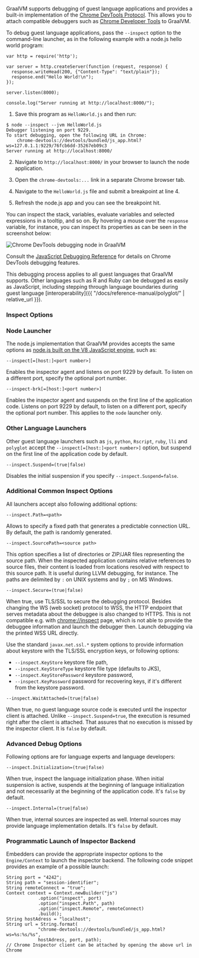 GraalVM supports debugging of guest language applications and provides a
built-in implementation of
the [Chrome DevTools Protocol](https://chromedevtools.github.io/devtools-protocol/).
This allows you to attach compatible debuggers such as
[Chrome Developer Tools](https://developers.google.com/web/tools/chrome-devtools/)
to GraalVM.

To debug guest language applications, pass the `--inspect` option to the
command-line launcher, as in the following
example with a node.js hello world program:

```
var http = require('http');

var server = http.createServer(function (request, response) {
  response.writeHead(200, {"Content-Type": "text/plain"});
  response.end("Hello World!\n");
});

server.listen(8000);

console.log("Server running at http://localhost:8000/");
```

1. Save this program as `HelloWorld.js` and then run:

```
$ node --inspect --jvm HelloWorld.js
Debugger listening on port 9229.
To start debugging, open the following URL in Chrome:
    chrome-devtools://devtools/bundled/js_app.html?ws=127.0.1.1:9229/76fcb6dd-35267eb09c3
Server running at http://localhost:8000/
```

2. Navigate to `http://localhost:8000/` in your browser to launch the node application.

3. Open the `chrome-devtools:...` link in a separate Chrome browser tab.

4. Navigate to the `HelloWorld.js` file and submit a breakpoint at line 4.

5. Refresh the node.js app and you can see the breakpoint hit.

You can inspect the stack, variables, evaluate variables and selected expressions
in a tooltip, and so on. By hovering a mouse over the `response` variable, for
instance, you can inspect its properties as can be seen in the screenshot below:

![](/docs/img/ChromeInspector.png "Chrome DevTools debugging node in GraalVM")

Consult the
[JavaScript Debugging Reference](https://developers.google.com/web/tools/chrome-devtools/javascript/reference)
for details on Chrome DevTools debugging features.

This debugging process applies to all guest languages that GraalVM supports.
Other languages such as R and Ruby can be debugged as easily as JavaScript,
including stepping through language boundaries during guest language
[interoperability]({{ "/docs/reference-manual/polyglot/" | relative_url }}).

### Inspect Options

### Node Launcher
The node.js implementation that GraalVM provides accepts the same options as
[node.js built on the V8 JavaScript engine](https://nodejs.org/), such as:

```
--inspect[=[host:]<port number>]
```

Enables the inspector agent and listens on port 9229 by default. To listen on a
different port, specify the optional port number.

```
--inspect-brk[=[host:]<port number>]
```

Enables the inspector agent and suspends on the first line of the application
code. Listens on port 9229 by default, to listen on a different port, specify
the optional port number. This applies to the `node` launcher only.

### Other Language Launchers

Other guest language launchers such as `js`, `python`, `Rscript`, `ruby`, `lli` and `polyglot`
accept the `--inspect[=[host:]<port number>]` option, but suspend on the first line of
the application code by default.

```
--inspect.Suspend=(true|false)
```

Disables the initial suspension if you specify `--inspect.Suspend=false`.

### Additional Common Inspect Options
All launchers accept also following additional options:

```
--inspect.Path=<path>
```

Allows to specify a fixed path that generates a predictable connection URL. By
default, the path is randomly generated.

```
--inspect.SourcePath=<source path>
```
This option specifies a list of directories or ZIP/JAR files representing the source path. When the inspected application contains relative references to source files, their content is loaded from locations resolved with respect to this source path. It is useful during LLVM debugging, for instance.
The paths are delimited by `:` on UNIX systems and by `;` on MS Windows.

```
--inspect.Secure=(true|false)
```

When true, use TLS/SSL to secure the debugging protocol. Besides changing the WS
(web socket) protocol to WSS, the HTTP endpoint that serves metadata about the debuggee
is also changed to HTTPS. This is not compatible e.g. with
[chrome://inspect](chrome://inspect) page, which is not able to provide the debuggee
information and launch the debugger then. Launch debugging via the printed WSS URL directly.

Use the standard `javax.net.ssl.*` system options to provide information about
keystore with the TLS/SSL encryption keys, or following options:
* `--inspect.KeyStore` keystore file path,
* `--inspect.KeyStoreType` keystore file type (defaults to JKS),
* `--inspect.KeyStorePassword` keystore password,
* `--inspect.KeyPassword` password for recovering keys, if it's different from the keystore password.

```
--inspect.WaitAttached=(true|false)
```

When true, no guest language source code is executed until the inspector client
is attached. Unlike `--inspect.Suspend=true`, the execution is resumed right
after the client is attached. That assures that no execution is missed by the
inspector client. It is `false` by default.

### Advanced Debug Options
Following options are for language experts and language developers:

```
--inspect.Initialization=(true|false)
```

When true, inspect the language initialization phase. When initial suspension is
active, suspends at the beginning of language initialization and not necessarily
at the beginning of the application code. It's `false` by default.

```
--inspect.Internal=(true|false)
```

When true, internal sources are inspected as well. Internal sources may provide
language implementation details. It's `false` by default.

### Programmatic Launch of Inspector Backend

Embedders can provide the appropriate inspector options to the `Engine/Context`
to launch the inspector backend. The following code snippet provides an example of
a possible launch:

```
String port = "4242";
String path = "session-identifier";
String remoteConnect = "true";
Context context = Context.newBuilder("js")
            .option("inspect", port)
            .option("inspect.Path", path)
            .option("inspect.Remote", remoteConnect)
            .build();
String hostAdress = "localhost";
String url = String.format(
            "chrome-devtools://devtools/bundled/js_app.html?ws=%s:%s/%s",
            hostAdress, port, path);
// Chrome Inspector client can be attached by opening the above url in Chrome
```
